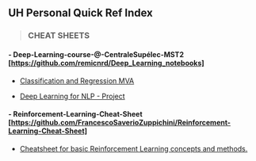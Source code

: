 ﻿
## UH Personal Quick Ref Index



>### CHEAT SHEETS
#### - Deep-Learning-course-@-CentraleSupélec-MST2 [https://github.com/remicnrd/Deep_Learning_notebooks]

* [Classification and Regression MVA](https://github.com/uhasan1/Quick-Ref-Cheat-Sheets/blob/Deep-Learning-course-%40-CentraleSup%C3%A9lec-MST2/Classification_Regression.ipynb)

* [Deep Learning for NLP - Project](https://github.com/uhasan1/Quick-Ref-Cheat-Sheets/blob/Deep-Learning-course-%40-CentraleSup%C3%A9lec-MST2/nlp_project.ipynb)

#### - Reinforcement-Learning-Cheat-Sheet [https://github.com/FrancescoSaverioZuppichini/Reinforcement-Learning-Cheat-Sheet]

* [Cheatsheet for basic Reinforcement Learning concepts and methods.](https://github.com/uhasan1/Quick-Ref-Cheat-Sheets/blob/rl_cheatsheet.pdf)

